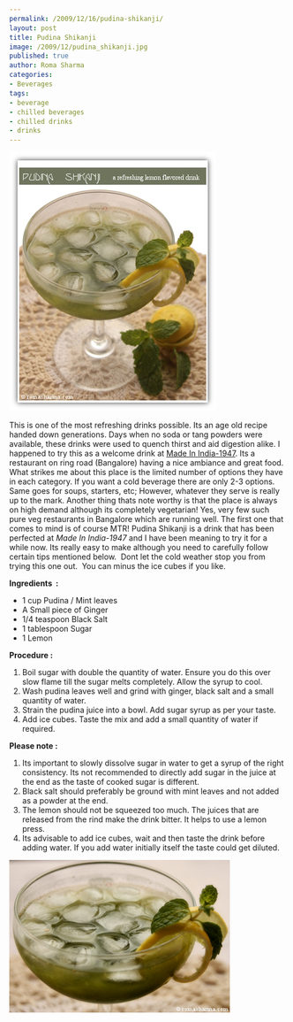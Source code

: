 ```yaml
--- 
permalink: /2009/12/16/pudina-shikanji/
layout: post
title: Pudina Shikanji
image: /2009/12/pudina_shikanji.jpg
published: true
author: Roma Sharma
categories: 
- Beverages
tags:
- beverage
- chilled beverages
- chilled drinks
- drinks
---
```

<img class="alignnone size-full wp-image-2114" title="pudina_shikanji" src="/2009/12/pudina_shikanji.jpg" alt="pudina_shikanji" width="375" height="468" />

This is one of the most refreshing drinks possible. Its an age old recipe handed down generations. Days when no soda or tang powders were available, these drinks were used to quench thirst and aid digestion alike. I happened to try this as a welcome drink at <a href="http://eveningflavors.com/Made-in-India/Bangalore/1761/">Made In India-1947</a>. Its a restaurant on ring road (Bangalore) having a nice ambiance and great food. What strikes me about this place is the limited number of options they have in each category. If you want a cold beverage there are only 2-3 options. Same goes for soups, starters, etc; However, whatever they serve is really up to the mark. Another thing thats note worthy is that the place is always on high demand although its completely vegetarian! Yes, very few such pure veg restaurants in Bangalore which are running well. The first one that comes to mind is of course MTR!<!--more-->
Pudina Shikanji is a drink that has been perfected at <em>Made In India-1947</em> and I have been meaning to try it for a while now. Its really easy to make although you need to carefully follow certain tips mentioned below.  Dont let the cold weather stop you from trying this one out.  You can minus the ice cubes if you like.

<strong>Ingredients  :</strong>
<ul>
	<li> 1 cup Pudina / Mint leaves</li>
	<li> A Small piece of Ginger</li>
	<li> 1/4 teaspoon Black Salt</li>
	<li> 1 tablespoon Sugar</li>
	<li> 1 Lemon</li>
</ul>
<strong>Procedure :</strong>
<ol>
	<li> Boil sugar with double the quantity of water. Ensure you do this over slow flame till the sugar melts completely. Allow the syrup to cool.</li>
	<li> Wash pudina leaves well and grind with ginger, black salt and a small quantity of water.</li>
	<li> Strain the pudina juice into a bowl. Add sugar syrup as per your taste.</li>
	<li>Add ice cubes. Taste the mix and add a small quantity of water if required.</li>
</ol>
<strong>Please note :</strong>
<ol>
	<li> Its important to slowly dissolve sugar in water to get a syrup of the right consistency. Its not recommended to directly add sugar in the juice at the end as the taste of cooked sugar is different.</li>
	<li> Black salt should preferably be ground with mint leaves and not added as a powder at the end.</li>
	<li>The lemon should not be squeezed too much. The juices that are released from the rind make the drink bitter. It helps to use a lemon press.</li>
	<li> Its advisable to add ice cubes, wait and then taste the drink before adding water. If you add water initially itself the taste could get diluted.</li>
</ol>
<img class="alignnone size-full wp-image-2115" title="Ice_cubes" src="/2009/12/ice_cubes.jpg" alt="Ice_cubes" width="400" height="276" />
